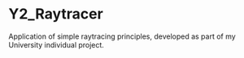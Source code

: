 # Y2_Raytracer
Application of simple raytracing principles, developed as part of my University individual project.
